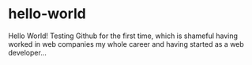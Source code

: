 # hello-world
Hello World!
Testing Github for the first time, which is shameful having worked in web companies my whole career and having started as a web developer...
